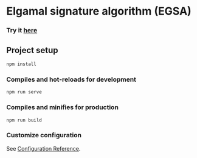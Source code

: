 # Elgamal signature algorithm (EGSA)

### Try it [here](https://valdron8.github.io/elgamal/)

## Project setup

```
npm install
```

### Compiles and hot-reloads for development

```
npm run serve
```

### Compiles and minifies for production

```
npm run build
```

### Customize configuration

See [Configuration Reference](https://cli.vuejs.org/config/).
